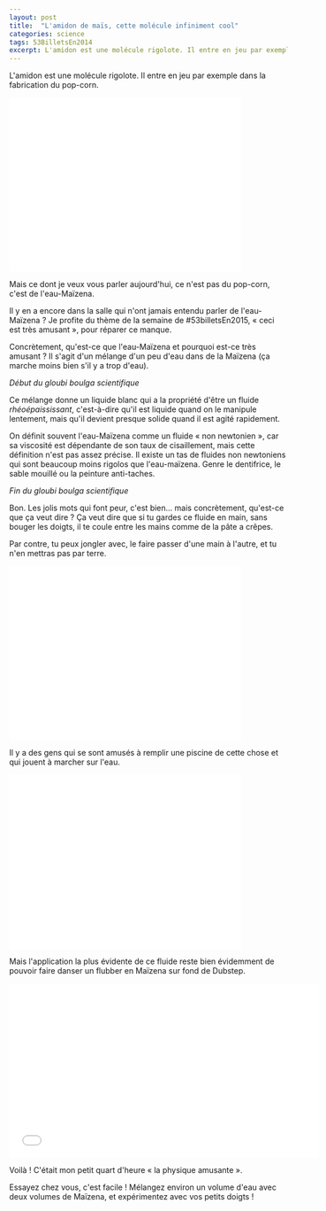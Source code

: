 ```yaml
---
layout: post
title:  "L'amidon de maïs, cette molécule infiniment cool"
categories: science
tags: 53BilletsEn2014
excerpt: L'amidon est une molécule rigolote. Il entre en jeu par exemple dans la fabrication du pop-corn. Mais ce dont je veux vous parler aujourd'hui, ce n'est pas du pop-corn, c'est de l'eau-Maïzena.
---
```



L'amidon est une molécule rigolote. Il entre en jeu par exemple dans la fabrication du pop-corn.

<div class="center video"><iframe width="420" height="315" src="//www.youtube.com/embed/yv7DZ7tY-bM?rel=0" frameborder="0" allowfullscreen></iframe></div>

Mais ce dont je veux vous parler aujourd'hui, ce n'est pas du pop-corn, c'est de l'eau-Maïzena.

Il y en a encore dans la salle qui n'ont jamais entendu parler de l'eau-Maïzena ? Je profite du thème de la semaine de #53billetsEn2015, « ceci est très amusant », pour réparer ce manque.

Concrètement, qu'est-ce que l'eau-Maïzena et pourquoi est-ce très amusant ? Il s'agit d'un mélange d'un peu d'eau dans de la Maïzena (ça marche moins bien s'il y a trop d'eau).

<i>Début du gloubi boulga scientifique</i>

Ce mélange donne un liquide blanc qui a la propriété d'être un fluide <em>rhéoépaississant</em>, c'est-à-dire qu'il est liquide quand on le manipule lentement, mais qu'il devient presque solide quand il est agité rapidement.

On définit souvent l'eau-Maïzena comme un fluide « non newtonien », car sa viscosité est dépendante de son taux de cisaillement, mais cette définition n'est pas assez précise. Il existe un tas de fluides non newtoniens qui sont beaucoup moins rigolos que l'eau-maïzena. Genre le dentifrice, le sable mouillé ou la peinture anti-taches.

<i>Fin du gloubi boulga scientifique</i>

Bon. Les jolis mots qui font peur, c'est bien… mais concrètement, qu'est-ce que ça veut dire ? Ça veut dire que si tu gardes ce fluide en main, sans bouger les doigts, il te coule entre les mains comme de la pâte a crêpes.

Par contre, tu peux jongler avec, le faire passer d'une main à l'autre, et tu n'en mettras pas par terre.

<div class="center video"><iframe width="420" height="315" src="//www.youtube.com/embed/K98ZVl2ZqS4?rel=0" frameborder="0" allowfullscreen></iframe></div>

Il y a des gens qui se sont amusés à remplir une piscine de cette chose et qui jouent à marcher sur l'eau.

<div class="center video"><iframe width="420" height="315" src="//www.youtube.com/embed/f2XQ97XHjVw?rel=0&amp;t=1m35s" frameborder="0" allowfullscreen></iframe></div>

Mais l'application la plus évidente de ce fluide reste bien évidemment de pouvoir faire danser un flubber en Maïzena sur fond de Dubstep.

<div class="center video"><iframe width="560" height="315" src="//www.youtube.com/embed/1L5SJUOv_Ts?rel=0" frameborder="0" allowfullscreen></iframe></div>

Voilà ! C'était mon petit quart d'heure « la physique amusante ».

Essayez chez vous, c'est facile ! Mélangez environ un volume d'eau avec deux volumes de Maïzena, et expérimentez avec vos petits doigts !
